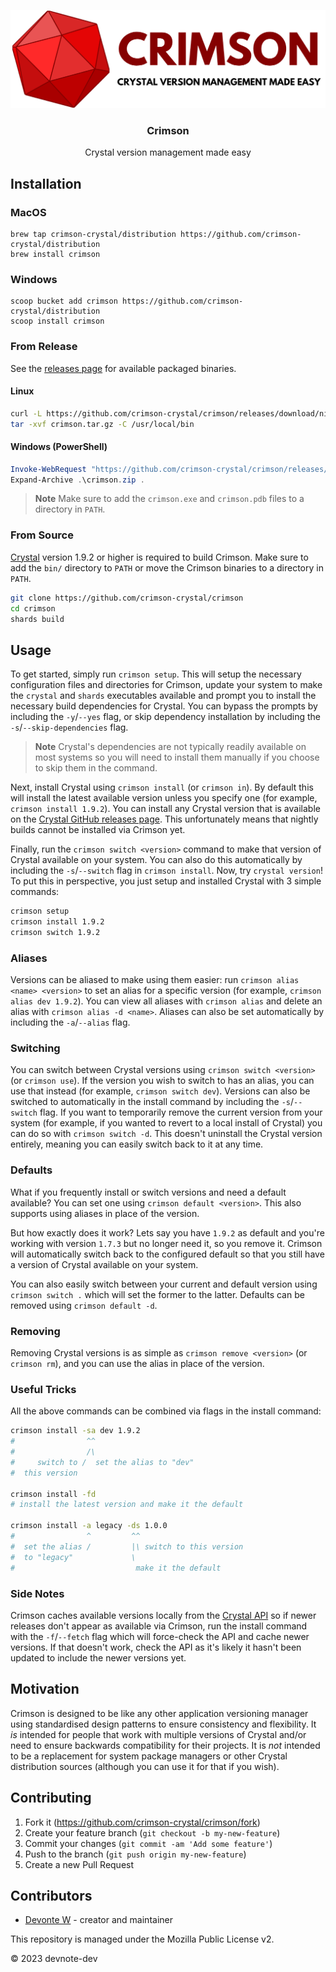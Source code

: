 <p align="center">
  <img alt="crimson-logo" src="assets/crimson_banner.png" width="700">
  <h3 align="center">Crimson</h3>
  <p align="center">Crystal version management made easy</p>
</p>

## Installation

### MacOS

```
brew tap crimson-crystal/distribution https://github.com/crimson-crystal/distribution
brew install crimson
```

### Windows

```
scoop bucket add crimson https://github.com/crimson-crystal/distribution
scoop install crimson
```

### From Release

See the [releases page](https://github.com/crimson-crystal/crimson/releases) for available packaged binaries.

#### Linux

```sh
curl -L https://github.com/crimson-crystal/crimson/releases/download/nightly/crimson-nightly-linux-x86_64.tar.gz -o crimson.tar.gz
tar -xvf crimson.tar.gz -C /usr/local/bin
```

#### Windows (PowerShell)

```ps1
Invoke-WebRequest "https://github.com/crimson-crystal/crimson/releases/download/nightly/crimson-nightly-windows-x86_64-msvc.zip" -OutFile crimson.zip
Expand-Archive .\crimson.zip .
```

> **Note**
> Make sure to add the `crimson.exe` and `crimson.pdb` files to a directory in `PATH`.

### From Source

[Crystal](https://crystal-lang.org) version 1.9.2 or higher is required to build Crimson. Make sure to add the `bin/` directory to `PATH` or move the Crimson binaries to a directory in `PATH`.

```sh
git clone https://github.com/crimson-crystal/crimson
cd crimson
shards build
```

## Usage

To get started, simply run `crimson setup`. This will setup the necessary configuration files and directories for Crimson, update your system to make the `crystal` and `shards` executables available and prompt you to install the necessary build dependencies for Crystal. You can bypass the prompts by including the `-y`/`--yes` flag, or skip dependency installation by including the `-s`/`--skip-dependencies` flag.

> **Note**
> Crystal's dependencies are not typically readily available on most systems so you will need to install them manually if you choose to skip them in the command.

Next, install Crystal using `crimson install` (or `crimson in`). By default this will install the latest available version unless you specify one (for example, `crimson install 1.9.2`). You can install any Crystal version that is available on the [Crystal GitHub releases page](https://github.com/crystal-lang/crystal/releases). This unfortunately means that nightly builds cannot be installed via Crimson yet.

Finally, run the `crimson switch <version>` command to make that version of Crystal available on your system. You can also do this automatically by including the `-s`/`--switch` flag in `crimson install`. Now, try `crystal version`! To put this in perspective, you just setup and installed Crystal with 3 simple commands:

```sh
crimson setup
crimson install 1.9.2
crimson switch 1.9.2
```

### Aliases

Versions can be aliased to make using them easier: run `crimson alias <name> <version>` to set an alias for a specific version (for example, `crimson alias dev 1.9.2`). You can view all aliases with `crimson alias` and delete an alias with `crimson alias -d <name>`. Aliases can also be set automatically by including the `-a`/`--alias` flag.

### Switching

You can switch between Crystal versions using `crimson switch <version>` (or `crimson use`). If the version you wish to switch to has an alias, you can use that instead (for example, `crimson switch dev`). Versions can also be switched to automatically in the install command by including the `-s`/`--switch` flag. If you want to temporarily remove the current version from your system (for example, if you wanted to revert to a local install of Crystal) you can do so with `crimson switch -d`. This doesn't uninstall the Crystal version entirely, meaning you can easily switch back to it at any time.

### Defaults

What if you frequently install or switch versions and need a default available? You can set one using `crimson default <version>`. This also supports using aliases in place of the version.

But how exactly does it work? Lets say you have `1.9.2` as default and you're working with version `1.7.3` but no longer need it, so you remove it. Crimson will automatically switch back to the configured default so that you still have a version of Crystal available on your system.

You can also easily switch between your current and default version using `crimson switch .` which will set the former to the latter. Defaults can be removed using `crimson default -d`.

### Removing

Removing Crystal versions is as simple as `crimson remove <version>` (or `crimson rm`), and you can use the alias in place of the version.

### Useful Tricks

All the above commands can be combined via flags in the install command:

```sh
crimson install -sa dev 1.9.2
#                ^^
#                /\
#     switch to /  set the alias to "dev"
#  this version

crimson install -fd
# install the latest version and make it the default

crimson install -a legacy -ds 1.0.0
#                ^         ^^
#  set the alias /         |\ switch to this version
#  to "legacy"             \
#                           make it the default
```

### Side Notes

Crimson caches available versions locally from the [Crystal API](https://crystal-lang.org/api/versions.json) so if newer releases don't appear as available via Crimson, run the install command with the `-f`/`--fetch` flag which will force-check the API and cache newer versions. If that doesn't work, check the API as it's likely it hasn't been updated to include the newer versions yet.

## Motivation

Crimson is designed to be like any other application versioning manager using standardised design patterns to ensure consistency and flexibility. It _is_ intended for people that work with multiple versions of Crystal and/or need to ensure backwards compatibility for their projects. It is _not_ intended to be a replacement for system package managers or other Crystal distribution sources (although you can use it for that if you wish).

## Contributing

1. Fork it (<https://github.com/crimson-crystal/crimson/fork>)
2. Create your feature branch (`git checkout -b my-new-feature`)
3. Commit your changes (`git commit -am 'Add some feature'`)
4. Push to the branch (`git push origin my-new-feature`)
5. Create a new Pull Request

## Contributors

- [Devonte W](https://github.com/devnote-dev) - creator and maintainer

This repository is managed under the Mozilla Public License v2.

© 2023 devnote-dev
